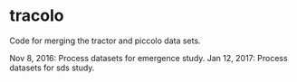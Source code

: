 # tracolo
Code for merging the tractor and piccolo data sets.

Nov 8, 2016: Process datasets for emergence study.
Jan 12, 2017: Process datasets for sds study.
